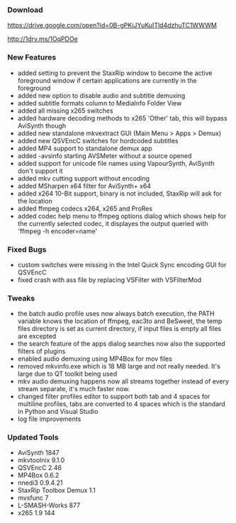 ### Download

https://drive.google.com/open?id=0B-gPKiJYuKuITld4dzhuTC1WWWM

http://1drv.ms/1OqPDOe

### New Features

- added setting to prevent the StaxRip window to become the active foreground window if certain applications are currently in the foreground
- added new option to disable audio and subtitle demuxing
- added subtitle formats column to MediaInfo Folder View
- added all missing x265 switches
- added hardware decoding methods to x265 'Other' tab, this will bypass AviSynth though
- added new standalone mkvextract GUI (Main Menu > Apps > Demux)
- added new QSVEncC switches for hordcoded subtitles
- added MP4 support to standalone demux app
- added -avsinfo starting AVSMeter without a source opened
- added support for unicode file names using VapourSynth, AviSynth don't support it
- added mkv cutting support without encoding
- added MSharpen x64 filter for AviSynth+ x64
- added x264 10-Bit support, binary is not included, StaxRip will ask for the location
- added ffmpeg codecs x264, x265 and ProRes
- added codec help menu to ffmpeg options dialog which shows help for the currently selected codec, it displayes the output queried with 'ffmpeg -h encoder=name'

### Fixed Bugs

- custom switches were missing in the Intel Quick Sync encoding GUI for QSVEncC
- fixed crash with ass file by replacing VSFilter with VSFilterMod

### Tweaks

- the batch audio profile uses now always batch execution, the PATH variable knows the location of ffmpeg, eac3to and BeSweet, the temp files directory is set as current directory, if input files is empty all files are excepted 
- the search feature of the apps dialog searches now also the supported filters of plugins
- enabled audio demuxing using MP4Box for mov files
- removed mkvinfo.exe which is 18 MB large and not really needed. It's large due to QT toolkit being used
- mkv audio demuxing happens now all streams together instead of every stream separate, it's much faster now.
- changed filter profiles editor to support both tab and 4 spaces for multiline profiles, tabs are converted to 4 spaces which is the standard in Python and Visual Studio
- log file improvements

### Updated Tools

- AviSynth 1847
- mkvtoolnix 9.1.0
- QSVEncC 2.46
- MP4Box 0.6.2
- nnedi3 0.9.4.21
- StaxRip Toolbox Demux 1.1
- mvsfunc 7
- L-SMASH-Works 877
- x265 1.9 144